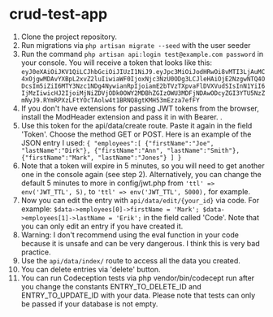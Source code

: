 # crud-test-app
1. Clone the project repository.
2. Run migrations via `php artisan migrate --seed` with the user seeder
3. Run the command `php artisan api:login test@example.com password` in your console. You will receive a token that looks like this: 
`eyJ0eXAiOiJKV1QiLCJhbGciOiJIUzI1NiJ9.eyJpc3MiOiJodHRwOi8vMTI3LjAuMC4xOjgwMDAvYXBpL2xvZ2luIiwiaWF0IjoxNjc3NzU0ODg3LCJleHAiOjE2NzgwNTQ4ODcsIm5iZiI6MTY3Nzc1NDg4NywianRpIjoiamE2bTVzTXpvaFlDVXVudSIsInN1YiI6IjMzIiwicHJ2IjoiMjNiZDVjODk0OWY2MDBhZGIzOWU3MDFjNDAwODcyZGI3YTU5NzZmNyJ9.RYmRPXzLFtYOcTAolw4t1BRNQ8gtKMH53mEzza7efFY`
4. If you don't have extensions for passing JWT tokens from the browser, install the ModHeader extension and pass it in with Bearer. <token>.
5. Use this token for the api/data/create route. Paste it again in the field 'Token'. Choose the method GET or POST. 
    Here is an example of the JSON entry I used:
`{
"employees":[
  {"firstName":"Joe", "lastName":"Dirk"},
  {"firstName":"Ann", "lastName":"Smith"},
  {"firstName":"Mark", "lastName":"Jones"}
]
}`
6. Note that a token will expire in 5 minutes, so you will need to get another one in the console again (see step 2). Alternatively, you can change the default 5 minutes to more in config/jwt.php from `'ttl' => env('JWT_TTL', 5),` to `'ttl' => env('JWT_TTL', 5000),` for example.
7. Now you can edit the entry with `api/data/edit/{your_id}` via code. For example: 
`$data->employees[0]->firstName = 'Mark';
$data->employees[1]->lastName = 'Erik';` in the field called 'Code'. 
  Note that you can only edit an entry if you have created it.
8. Warning: I don't recommend using the eval function in your code because it is unsafe and can be very dangerous. I think this is very bad practice.
9. Use the `api/data/index/` route to access all the data you created.
10. You can delete entries via 'delete' button.
11. You can run Codeception tests via php vendor/bin/codecept run after you change the constants ENTRY_TO_DELETE_ID and ENTRY_TO_UPDATE_ID with your data. Please note that tests can only be passed if your database is not empty.
